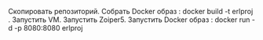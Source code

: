 Скопировать репозиторий. 
Собрать Docker образ : docker build -t erlproj . 
Запустить VM. 
Запустить Zoiper5. 
Запустить Docker образ : docker run -d -p 8080:8080 erlproj 
